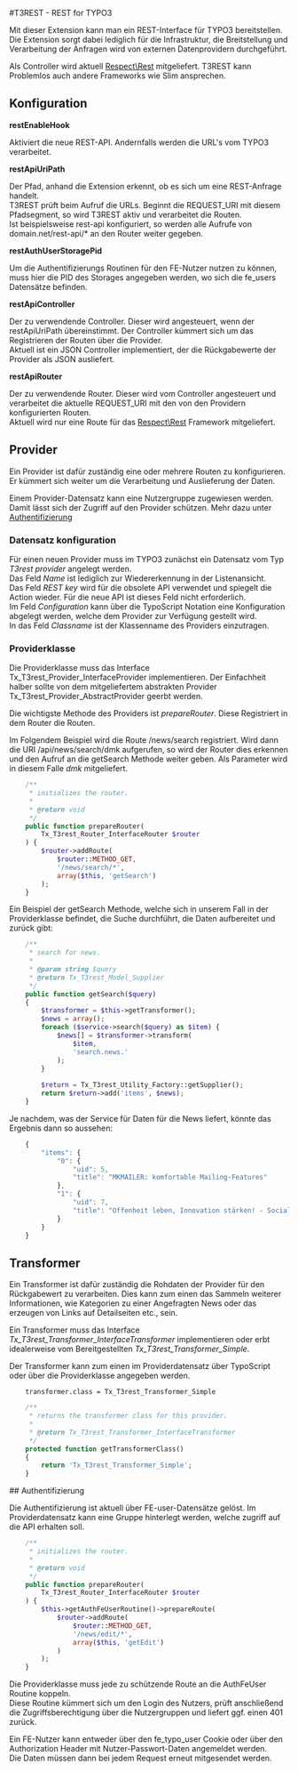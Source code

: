 #T3REST - REST for TYPO3

Mit dieser Extension kann man ein
REST-Interface für TYPO3 bereitstellen.
Die Extension sorgt dabei lediglich für die Infrastruktur,
die Breitstellung und Verarbeitung der Anfragen
wird von externen Datenprovidern durchgeführt.

Als Controller wird aktuell [Respect\Rest](http://respect.github.io/Rest/) mitgeliefert.
T3REST kann Problemlos auch andere Frameworks wie Slim ansprechen.

## Konfiguration

**restEnableHook**

Aktiviert die neue REST-API. Andernfalls werden die URL's vom TYPO3 verarbeitet.

**restApiUriPath**

Der Pfad, anhand die Extension erkennt, ob es sich um eine REST-Anfrage handelt.  
T3REST prüft beim Aufruf die URLs. Beginnt die REQUEST_URI mit diesem Pfadsegment,
so wird T3REST aktiv und verarbeitet die Routen.  
Ist beispielsweise rest-api konfiguriert, so werden alle Aufrufe
von domain.net/rest-api/* an den Router weiter gegeben.

**restAuthUserStoragePid**

Um die Authentifizierungs Routinen für den FE-Nutzer nutzen zu können,
muss hier die PID des Storages angegeben werden, wo sich die fe_users Datensätze befinden.

**restApiController**

Der zu verwendende Controller. Dieser wird angesteuert,
wenn der restApiUriPath übereinstimmt. Der Controller kümmert sich
um das Registrieren der Routen über die Provider.  
Aktuell ist ein JSON Controller implementiert,
der die Rückgabewerte der Provider als JSON ausliefert.

**restApiRouter**

Der zu verwendende Router. Dieser wird vom Controller angesteuert
und verarbeitet die aktuelle REQUEST_URI mit
den von den Providern konfigurierten Routen.  
Aktuell wird nur eine Route für
das [Respect\Rest](http://respect.github.io/Rest/) Framework mitgeliefert.


## Provider

Ein Provider ist dafür zuständig eine oder mehrere Routen zu konfigurieren.
Er kümmert sich weiter um die Verarbeitung und Auslieferung der Daten.

Einem Provider-Datensatz kann eine Nutzergruppe zugewiesen werden.
Damit lässt sich der Zugriff auf den Provider schützen.
Mehr dazu unter [Authentifizierung](#authentifizierung)


### Datensatz konfiguration

Für einen neuen Provider muss im TYPO3 zunächst
ein Datensatz vom Typ *T3rest provider* angelegt werden.  
Das Feld *Name* ist lediglich zur Wiedererkennung in der Listenansicht.  
Das Feld *REST key* wird für die obsolete API verwendet und spiegelt die Action wieder.
Für die neue API ist dieses Feld nicht erforderlich.  
Im Feld *Configuration* kann über die TypoScript Notation
eine Konfiguration abgelegt werden,
welche dem Provider zur Verfügung gestellt wird.  
In das Feld *Classname* ist der Klassenname des Providers einzutragen.


### Providerklasse

Die Providerklasse muss das Interface Tx_T3rest_Provider_InterfaceProvider implementieren.
Der Einfachheit halber sollte von dem mitgeliefertem abstrakten Provider Tx_T3rest_Provider_AbstractProvider geerbt werden.

Die wichtigste Methode des Providers ist *prepareRouter*.
Diese Registriert in dem Router die Routen.

Im Folgendem Beispiel wird die Route /news/search registriert.
Wird dann die URI /api/news/search/dmk aufgerufen,
so wird der Router dies erkennen und den Aufruf an die getSearch Methode weiter geben.
Als Parameter wird in diesem Falle *dmk* mitgeliefert.

```php
    /**
     * initializes the router.
     *
     * @return void
     */
    public function prepareRouter(
        Tx_T3rest_Router_InterfaceRouter $router
    ) {
        $router->addRoute(
            $router::METHOD_GET,
            '/news/search/*',
            array($this, 'getSearch')
        );
    }
```

Ein Beispiel der getSearch Methode,
welche sich in unserem Fall in der Providerklasse befindet,
die Suche durchführt, die Daten aufbereitet und zurück gibt:


```php
    /**
     * search for news.
     *
     * @param string $query
     * @return Tx_T3rest_Model_Supplier
     */
    public function getSearch($query)
    {
        $transformer = $this->getTransformer();
        $news = array();
        foreach ($service->search($query) as $item) {
            $news[] = $transformer->transform(
                $item,
                'search.news.'
            );
        }
        
        $return = Tx_T3rest_Utility_Factory::getSupplier();
        return $return->add('items', $news);
    }
```

Je nachdem, was der Service für Daten für die News liefert,
könnte das Ergebnis dann so aussehen:

```javascript
    {
        "items": {
            "0": {
                "uid": 5,
                "title": "MKMAILER: komfortable Mailing-Features"
            },
            "1": {
                "uid": 7,
                "title": "Offenheit leben, Innovation stärken! - Social Collaboration mit HumHub"
            }
        }
    }
```

## Transformer

Ein Transformer ist dafür zuständig die Rohdaten der Provider
für den Rückgabewert zu verarbeiten.
Dies kann zum einen das Sammeln weiterer Informationen,
wie Kategorien zu einer Angefragten News oder
das erzeugen von Links auf Detailseiten etc., sein.

Ein Transformer muss das Interface
*Tx_T3rest_Transformer_InterfaceTransformer* implementieren oder
erbt idealerweise vom Bereitgestellten *Tx_T3rest_Transformer_Simple*.

Der Transformer kann zum einen im Providerdatensatz
über TypoScript oder über die Providerklasse angegeben werden.

```
    transformer.class = Tx_T3rest_Transformer_Simple
```
```php
    /**
     * returns the transformer class for this provider.
     *
     * @return Tx_T3rest_Transformer_InterfaceTransformer
     */
    protected function getTransformerClass()
    {
        return 'Tx_T3rest_Transformer_Simple';
    }
```


<a id="authentifizierung" />
## Authentifizierung

Die Authentifizierung ist aktuell über FE-user-Datensätze gelöst.
Im Providerdatensatz kann eine Gruppe hinterlegt werden,
welche zugriff auf die API erhalten soll.

```php
    /**
     * initializes the router.
     *
     * @return void
     */
    public function prepareRouter(
        Tx_T3rest_Router_InterfaceRouter $router
    ) {
        $this->getAuthFeUserRoutine()->prepareRoute(
            $router->addRoute(
                $router::METHOD_GET,
                '/news/edit/*',
                array($this, 'getEdit')
            )
        );
    }
```

Die Providerklasse muss jede zu schützende Route
an die AuthFeUser Routine koppeln.  
Diese Routine kümmert sich um den Login des Nutzers, 
prüft anschließend die Zugriffsberechtigung über die Nutzergruppen
und liefert ggf. einen 401 zurück.

Ein FE-Nutzer kann entweder über den fe_typo_user Cookie 
oder über den Authorization Header mit Nutzer-Passwort-Daten angemeldet werden.  
Die Daten müssen dann bei jedem Request erneut mitgesendet werden.
